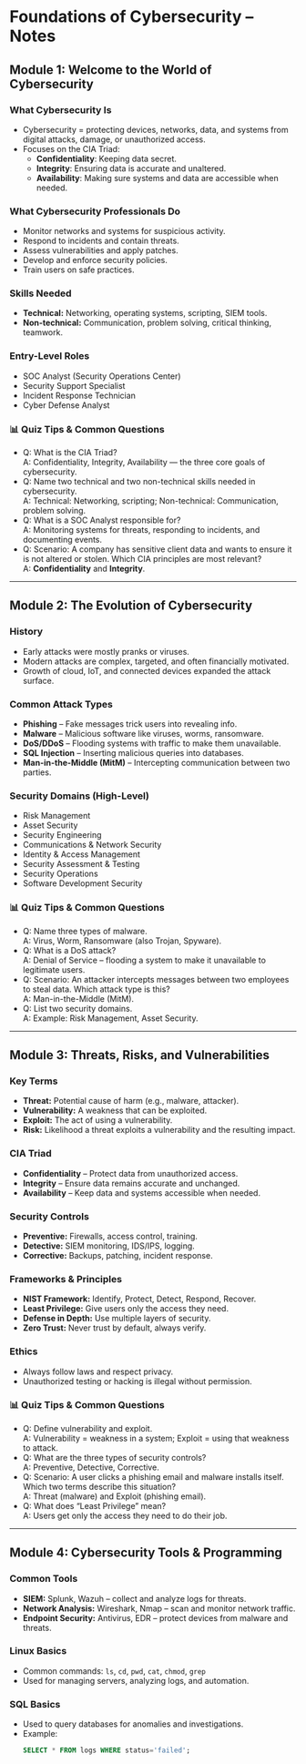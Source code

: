 # Foundations of Cybersecurity – Notes

## Module 1: Welcome to the World of Cybersecurity

### What Cybersecurity Is
- Cybersecurity = protecting devices, networks, data, and systems from digital attacks, damage, or unauthorized access.
- Focuses on the CIA Triad:
  - **Confidentiality**: Keeping data secret.
  - **Integrity**: Ensuring data is accurate and unaltered.
  - **Availability**: Making sure systems and data are accessible when needed.

### What Cybersecurity Professionals Do
- Monitor networks and systems for suspicious activity.
- Respond to incidents and contain threats.
- Assess vulnerabilities and apply patches.
- Develop and enforce security policies.
- Train users on safe practices.

### Skills Needed
- **Technical:** Networking, operating systems, scripting, SIEM tools.
- **Non-technical:** Communication, problem solving, critical thinking, teamwork.

### Entry-Level Roles
- SOC Analyst (Security Operations Center)
- Security Support Specialist
- Incident Response Technician
- Cyber Defense Analyst

### 📊 Quiz Tips & Common Questions
- Q: What is the CIA Triad?  
  A: Confidentiality, Integrity, Availability — the three core goals of cybersecurity.  
- Q: Name two technical and two non-technical skills needed in cybersecurity.  
  A: Technical: Networking, scripting; Non-technical: Communication, problem solving.  
- Q: What is a SOC Analyst responsible for?  
  A: Monitoring systems for threats, responding to incidents, and documenting events.  
- Q: Scenario: A company has sensitive client data and wants to ensure it is not altered or stolen. Which CIA principles are most relevant?  
  A: **Confidentiality** and **Integrity**.  

---

## Module 2: The Evolution of Cybersecurity

### History
- Early attacks were mostly pranks or viruses.
- Modern attacks are complex, targeted, and often financially motivated.
- Growth of cloud, IoT, and connected devices expanded the attack surface.

### Common Attack Types
- **Phishing** – Fake messages trick users into revealing info.
- **Malware** – Malicious software like viruses, worms, ransomware.
- **DoS/DDoS** – Flooding systems with traffic to make them unavailable.
- **SQL Injection** – Inserting malicious queries into databases.
- **Man-in-the-Middle (MitM)** – Intercepting communication between two parties.

### Security Domains (High-Level)
- Risk Management
- Asset Security
- Security Engineering
- Communications & Network Security
- Identity & Access Management
- Security Assessment & Testing
- Security Operations
- Software Development Security

### 📊 Quiz Tips & Common Questions
- Q: Name three types of malware.  
  A: Virus, Worm, Ransomware (also Trojan, Spyware).  
- Q: What is a DoS attack?  
  A: Denial of Service – flooding a system to make it unavailable to legitimate users.  
- Q: Scenario: An attacker intercepts messages between two employees to steal data. Which attack type is this?  
  A: Man-in-the-Middle (MitM).  
- Q: List two security domains.  
  A: Example: Risk Management, Asset Security.  

---

## Module 3: Threats, Risks, and Vulnerabilities

### Key Terms
- **Threat:** Potential cause of harm (e.g., malware, attacker).  
- **Vulnerability:** A weakness that can be exploited.  
- **Exploit:** The act of using a vulnerability.  
- **Risk:** Likelihood a threat exploits a vulnerability and the resulting impact.

### CIA Triad
- **Confidentiality** – Protect data from unauthorized access.  
- **Integrity** – Ensure data remains accurate and unchanged.  
- **Availability** – Keep data and systems accessible when needed.

### Security Controls
- **Preventive:** Firewalls, access control, training.  
- **Detective:** SIEM monitoring, IDS/IPS, logging.  
- **Corrective:** Backups, patching, incident response.

### Frameworks & Principles
- **NIST Framework:** Identify, Protect, Detect, Respond, Recover.  
- **Least Privilege:** Give users only the access they need.  
- **Defense in Depth:** Use multiple layers of security.  
- **Zero Trust:** Never trust by default, always verify.

### Ethics
- Always follow laws and respect privacy.  
- Unauthorized testing or hacking is illegal without permission.

### 📊 Quiz Tips & Common Questions
- Q: Define vulnerability and exploit.  
  A: Vulnerability = weakness in a system; Exploit = using that weakness to attack.  
- Q: What are the three types of security controls?  
  A: Preventive, Detective, Corrective.  
- Q: Scenario: A user clicks a phishing email and malware installs itself. Which two terms describe this situation?  
  A: Threat (malware) and Exploit (phishing email).  
- Q: What does “Least Privilege” mean?  
  A: Users get only the access they need to do their job.  

---

## Module 4: Cybersecurity Tools & Programming

### Common Tools
- **SIEM:** Splunk, Wazuh – collect and analyze logs for threats.  
- **Network Analysis:** Wireshark, Nmap – scan and monitor network traffic.  
- **Endpoint Security:** Antivirus, EDR – protect devices from malware and threats.

### Linux Basics
- Common commands: `ls`, `cd`, `pwd`, `cat`, `chmod`, `grep`  
- Used for managing servers, analyzing logs, and automation.

### SQL Basics
- Used to query databases for anomalies and investigations.  
- Example:  
  ```sql
  SELECT * FROM logs WHERE status='failed';
